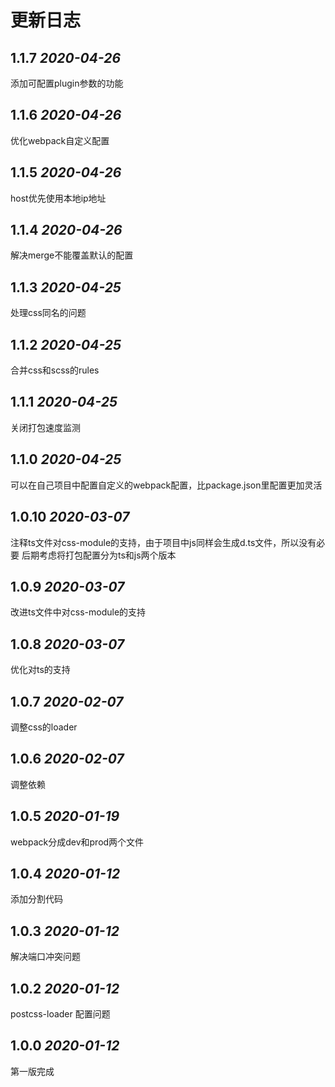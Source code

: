 # 更新日志
## 1.1.7 *2020-04-26*
添加可配置plugin参数的功能

## 1.1.6 *2020-04-26*
优化webpack自定义配置

## 1.1.5 *2020-04-26*
host优先使用本地ip地址

## 1.1.4 *2020-04-26*
解决merge不能覆盖默认的配置

## 1.1.3 *2020-04-25*

处理css同名的问题

## 1.1.2 *2020-04-25*

合并css和scss的rules

## 1.1.1 *2020-04-25*

关闭打包速度监测

## 1.1.0 *2020-04-25*

可以在自己项目中配置自定义的webpack配置，比package.json里配置更加灵活

## 1.0.10 *2020-03-07*

注释ts文件对css-module的支持，由于项目中js同样会生成d.ts文件，所以没有必要
后期考虑将打包配置分为ts和js两个版本

## 1.0.9 *2020-03-07*

改进ts文件中对css-module的支持

## 1.0.8 *2020-03-07*

优化对ts的支持

## 1.0.7 *2020-02-07*

调整css的loader

## 1.0.6 *2020-02-07*

调整依赖

## 1.0.5 *2020-01-19*

webpack分成dev和prod两个文件

## 1.0.4 *2020-01-12*

添加分割代码

## 1.0.3 *2020-01-12*

解决端口冲突问题

## 1.0.2 *2020-01-12*

postcss-loader 配置问题

## 1.0.0 *2020-01-12*

第一版完成

